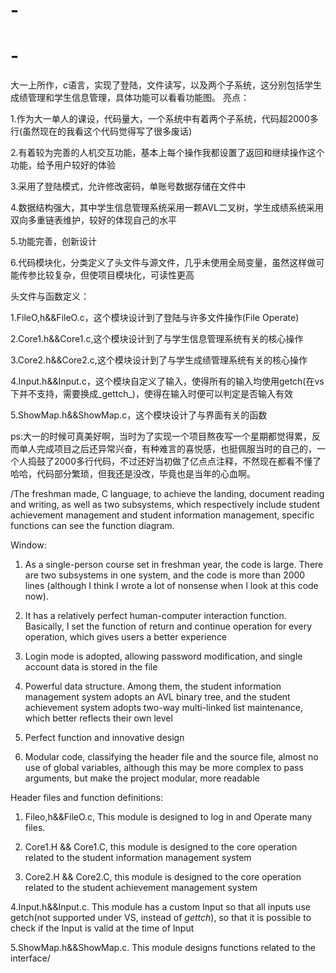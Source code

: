 # -
# -
大一上所作，c语言，实现了登陆，文件读写，以及两个子系统，这分别包括学生成绩管理和学生信息管理，具体功能可以看看功能图。
亮点：

1.作为大一单人的课设，代码量大，一个系统中有着两个子系统，代码超2000多行(虽然现在的我看这个代码觉得写了很多废话)

2.有着较为完善的人机交互功能，基本上每个操作我都设置了返回和继续操作这个功能，给予用户较好的体验

3.采用了登陆模式，允许修改密码，单账号数据存储在文件中

4.数据结构强大，其中学生信息管理系统采用一颗AVL二叉树，学生成绩系统采用双向多重链表维护，较好的体现自己的水平

5.功能完善，创新设计

6.代码模块化，分类定义了头文件与源文件，几乎未使用全局变量，虽然这样做可能传参比较复杂，但使项目模块化，可读性更高


头文件与函数定义：

1.FileO,h&&FileO.c，这个模块设计到了登陆与许多文件操作(File Operate)

2.Core1.h&&Core1.c,这个模块设计到了与学生信息管理系统有关的核心操作

3.Core2.h&&Core2.c,这个模块设计到了与学生成绩管理系统有关的核心操作

4.Input.h&&Input.c，这个模块自定义了输入，使得所有的输入均使用getch(在vs下并不支持，需要换成_gettch_)，使得在输入时便可以判定是否输入有效

5.ShowMap.h&&ShowMap.c，这个模块设计了与界面有关的函数



ps:大一的时候可真美好啊，当时为了实现一个项目熬夜写一个星期都觉得累，反而单人完成项目之后还异常兴奋，有种难言的喜悦感，也挺佩服当时的自己的，一个人捣鼓了2000多行代码，不过还好当初做了亿点点注释，不然现在都看不懂了哈哈，代码部分繁琐，但我还是没改，毕竟也是当年的心血啊。


/The freshman made, C language, to achieve the landing, document reading and writing, as well as two subsystems, which respectively include student achievement management and student information management, specific functions can see the function diagram.

Window:



1. As a single-person course set in freshman year, the code is large. There are two subsystems in one system, and the code is more than 2000 lines (although I think I wrote a lot of nonsense when I look at this code now).



2. It has a relatively perfect human-computer interaction function. Basically, I set the function of return and continue operation for every operation, which gives users a better experience



3. Login mode is adopted, allowing password modification, and single account data is stored in the file



4. Powerful data structure. Among them, the student information management system adopts an AVL binary tree, and the student achievement system adopts two-way multi-linked list maintenance, which better reflects their own level



5. Perfect function and innovative design



6. Modular code, classifying the header file and the source file, almost no use of global variables, although this may be more complex to pass arguments, but make the project modular, more readable





Header files and function definitions:



1. Fileo,h&&FileO.c, This module is designed to log in and Operate many files.



2. Core1.H && Core1.C, this module is designed to the core operation related to the student information management system



3. Core2.H && Core2.C, this module is designed to the core operation related to the student achievement management system



4.Input.h&&Input.c. This module has a custom Input so that all inputs use getch(not supported under VS, instead of _gettch_), so that it is possible to check if the Input is valid at the time of Input



5.ShowMap.h&&ShowMap.c. This module designs functions related to the interface/
